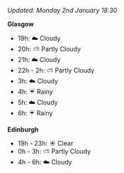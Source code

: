 *Updated: Monday 2nd January 18:30*

**Glasgow**

* 19h: :cloud: Cloudy
* 20h: :partly_sunny: Partly Cloudy
* 21h: :cloud: Cloudy
* 22h - 2h: :partly_sunny: Partly Cloudy
* 3h: :cloud: Cloudy
* 4h: :umbrella: Rainy
* 5h: :cloud: Cloudy
* 6h: :umbrella: Rainy

**Edinburgh**

* 19h - 23h: :sunny: Clear
* 0h - 3h: :partly_sunny: Partly Cloudy
* 4h - 6h: :cloud: Cloudy
